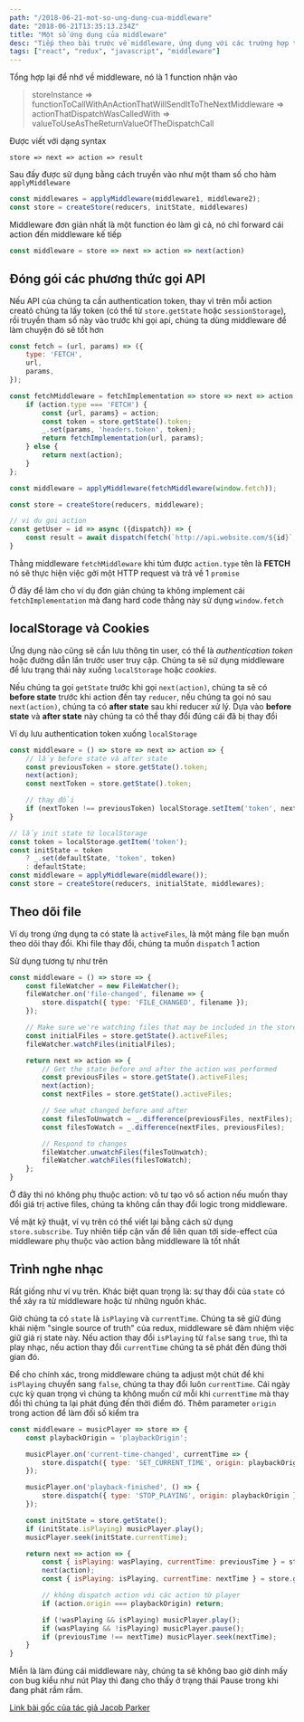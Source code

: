 ```yaml
---
path: "/2018-06-21-mot-so-ung-dung-cua-middleware"
date: "2018-06-21T13:35:13.234Z"
title: "Một số ứng dụng của middleware"
desc: "Tiếp theo bài trước về middleware, ứng dụng với các trường hợp thực tế"
tags: ["react", "redux", "javascript", "middleware"]
---
```


Tổng hợp lại để nhớ về middleware, nó là 1 function nhận vào

> storeInstance 
> => functionToCallWithAnActionThatWillSendItToTheNextMiddleware 
> => actionThatDispatchWasCalledWith 
> => valueToUseAsTheReturnValueOfTheDispatchCall

Được viết với dạng syntax

```
store => next => action => result
```


Sau đấy được sử dụng bằng cách truyền vào như một tham số cho hàm `applyMiddleware`

```js
const middlewares = applyMiddleware(middleware1, middleware2);
const store = createStore(reducers, initState, middlewares)
```

Middleware đơn giản nhất là một function éo làm gì cả, nó chỉ forward cái action đến middleware kế tiếp

```js
const middleware = store => next => action => next(action)
```

## Đóng gói các phương thức gọi API

Nếu API của chúng ta cần authentication token, thay vì trên mỗi action creatỏ chúng ta lấy token (có thể từ `store.getState` hoặc `sessionStorage`), rồi truyền tham số này vào trước khi gọi api, chúng ta dùng middleware để làm chuyện đó sẽ tốt hơn

```js
const fetch = (url, params) => ({
    type: 'FETCH',
    url,
    params,
});

const fetchMiddleware = fetchImplementation => store => next => action => {
    if (action.type === 'FETCH') {
        const {url, params} = action;
        const token = store.getState().token;
        _.set(params, 'headers.token', token);
        return fetchImplementation(url, params);
    } else {
        return next(action);
    }
};

const middleware = applyMiddleware(fetchMiddleware(window.fetch));

const store = createStore(reducers, middleware);

// vi du goi action
const getUser = id => async ({dispatch}) => {
    const result = await dispatch(fetch(`http://api.website.com/${id}`, {method: 'GET'}));
}
```

Thằng middleware `fetchMiddleware` khi túm được `action.type` tên là **FETCH** nó sẽ thực hiện việc gởi một HTTP request và trả về 1 `promise`

Ở đây để làm cho ví dụ đơn giản chúng ta không implement cái `fetchImplementation` mà đang hard code thằng này sử dụng `window.fetch`

## localStorage và Cookies

Ứng dụng nào cũng sẽ cần lưu thông tin user, có thể là *authentication token* hoặc đường dẫn lần trước user truy cập. Chúng ta sẽ sử dụng middleware để lưu trạng thái này xuống `localStorage` hoặc *cookies*.

Nếu chúng ta gọi `getState` trước khi gọi `next(action)`, chúng ta sẽ có **before state** trước khi action đến tay `reducer`, nếu chúng ta gọi nó sau `next(action)`, chúng ta có **after state** sau khi reducer xử lý. Dựa vào **before state** và **after state** này chúng ta có thể thay đổi đúng cái đã bị thay đổi

Ví dụ lưu authentication token xuống `localStorage`

```js
const middleware = () => store => next => action => {
    // lấy before state và after state
    const previousToken = store.getState().token;
    next(action);
    const nextToken = store.getState().token;

    // thay đổi
    if (nextToken !== previousToken) localStorage.setItem('token', nextToken);
}

// lấy init state từ localStorage
const token = localStorage.getItem('token');
const initState = token
    ? _.set(defaultState, 'token', token)
    : defaultState;
const middleware = applyMiddleware(middleware());
const store = createStore(reducers, initialState, middlewares);
```

## Theo dõi file

Ví dụ trong ứng dụng ta có state là `activeFiles`, là một mảng file bạn muốn theo dõi thay đổi. Khi file thay đổi, chúng ta muốn `dispatch` 1 action

Sử dụng tương tự như trên

```js
const middleware = () => store => {
    const fileWatcher = new FileWatcher();
    fileWatcher.on('file-changed', filename => {
        store.dispatch({ type: 'FILE_CHANGED', filename });
    });

    // Make sure we're watching files that may be included in the store's initial state
    const initialFiles = store.getState().activeFiles;
    fileWatcher.watchFiles(initialFiles);

    return next => action => {
        // Get the state before and after the action was performed
        const previousFiles = store.getState().activeFiles;
        next(action);
        const nextFiles = store.getState().activeFiles;

        // See what changed before and after
        const filesToUnwatch = _.difference(previousFiles, nextFiles);
        const filesToWatch = _.difference(nextFiles, previousFiles);

        // Respond to changes
        fileWatcher.unwatchFiles(filesToUnwatch);
        fileWatcher.watchFiles(filesToWatch);
    };
}
```

Ở đây thì nó không phụ thuộc action: vô tư tạo vô số action nếu muốn thay đổi giá trị active files, chúng ta không cần thay đổi logic trong middleware.

Về mặt kỹ thuật, ví vụ trên có thể viết lại bằng cách sử dụng `store.subscribe`. Tuy nhiên tiếp cận vấn đề liên quan tới side-effect của middleware phụ thuộc vào action bằng middleware là tốt nhất

## Trình nghe nhạc

Rất giống như ví vụ trên. Khác biệt quan trọng là: sự thay đổi của `state` có thể xảy ra từ middleware hoặc từ những nguồn khác.

Giờ chúng ta có `state` là `isPlaying` và `currentTime`. Chúng ta sẽ giữ đúng khái niệm "single source of truth" của redux, middleware sẽ đảm nhiệm việc giữ giá rị state này. Nếu action thay đổi `isPlaying` từ `false` sang `true`, thì ta play nhạc, nếu action thay đổi `currentTime` chúng ta sẽ phát đến đúng thời gian đó.

Để cho chính xác, trong middleware chúng ta adjust một chút để khi `isPlaying` chuyển sang `false`, chúng ta thay đổi luôn `currentTime`. Cái ngày cực kỳ quan trọng vì chúng ta không muốn cứ mỗi khi `currentTime` mà thay đổi thì chúng ta lại phát đúng đến thời điểm đó. Thêm parameter `origin` trong action để làm đối số kiểm tra

```js
const middleware = musicPlayer => store => {
    const playbackOrigin = 'playbackOrigin';

    musicPlayer.on('current-time-changed', currentTime => {
        store.dispatch({ type: 'SET_CURRENT_TIME', origin: playbackOrigin, currentTime })
    });

    musicPlayer.on('playback-finished', () => {
        store.dispatch({ type: 'STOP_PLAYING', origin: playbackOrigin })
    });

    const initState = store.getState();
    if (initState.isPlaying) musicPlayer.play();
    musicPlayer.seek(initState.currentTime);

    return next => action => {
        const { isPlaying: wasPlaying, currentTime: previousTime } = store.getState();
        next(action);
        const { isPlaying: isPlaying, currentTime: nextTime } = store.getState();

        // không dispatch action với các action từ player
        if (action.origin === playbackOrigin) return;

        if (!wasPlaying && isPlaying) musicPlayer.play();
        if (wasPlaying && !isPlaying) musicPlayer.pause();
        if (previousTime !== nextTime) musicPlayer.seek(nextTime);
    }
}
```

Miễn là làm đúng cái middleware này, chúng ta sẽ không bao giờ dính mấy con bug kiểu như nút Play thì đang cho thấy ở trạng thái Pause trong khi đang phát rầm rầm.


[Link bài gốc của tác giả Jacob Parker](https://medium.com/@jacobp100/you-arent-using-redux-middleware-enough-94ffe991e6)